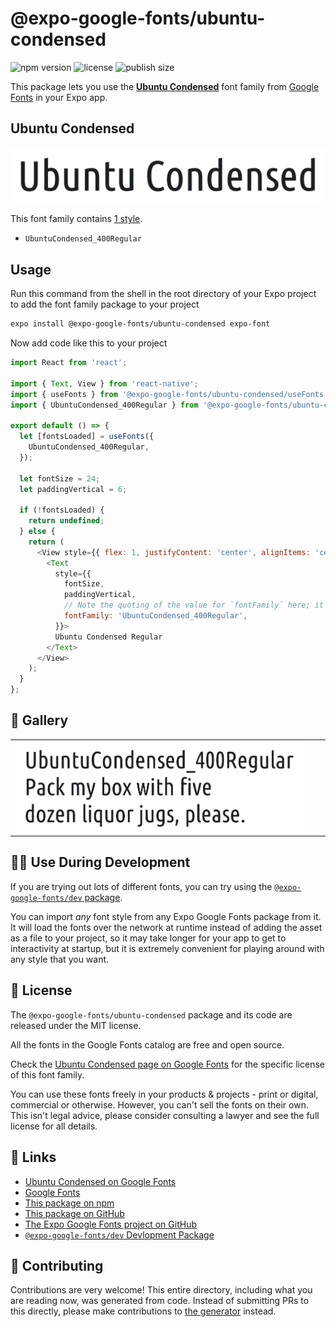 # @expo-google-fonts/ubuntu-condensed

![npm version](https://flat.badgen.net/npm/v/@expo-google-fonts/ubuntu-condensed)
![license](https://flat.badgen.net/github/license/expo/google-fonts)
![publish size](https://flat.badgen.net/packagephobia/install/@expo-google-fonts/ubuntu-condensed)

This package lets you use the [**Ubuntu Condensed**](https://fonts.google.com/specimen/Ubuntu+Condensed) font family from [Google Fonts](https://fonts.google.com/) in your Expo app.

## Ubuntu Condensed

![Ubuntu Condensed](./font-family.png)

This font family contains [1 style](#-gallery).

- `UbuntuCondensed_400Regular`

## Usage

Run this command from the shell in the root directory of your Expo project to add the font family package to your project
```sh
expo install @expo-google-fonts/ubuntu-condensed expo-font
```

Now add code like this to your project
```js
import React from 'react';

import { Text, View } from 'react-native';
import { useFonts } from '@expo-google-fonts/ubuntu-condensed/useFonts';
import { UbuntuCondensed_400Regular } from '@expo-google-fonts/ubuntu-condensed/400Regular';

export default () => {
  let [fontsLoaded] = useFonts({
    UbuntuCondensed_400Regular,
  });

  let fontSize = 24;
  let paddingVertical = 6;

  if (!fontsLoaded) {
    return undefined;
  } else {
    return (
      <View style={{ flex: 1, justifyContent: 'center', alignItems: 'center' }}>
        <Text
          style={{
            fontSize,
            paddingVertical,
            // Note the quoting of the value for `fontFamily` here; it expects a string!
            fontFamily: 'UbuntuCondensed_400Regular',
          }}>
          Ubuntu Condensed Regular
        </Text>
      </View>
    );
  }
};

```

## 🔡 Gallery


||||
|-|-|-|
|![UbuntuCondensed_400Regular](./UbuntuCondensed_400Regular.ttf.png)||||


## 👩‍💻 Use During Development

If you are trying out lots of different fonts, you can try using the [`@expo-google-fonts/dev` package](https://github.com/expo/google-fonts/tree/master/font-packages/dev#readme).

You can import *any* font style from any Expo Google Fonts package from it. It will load the fonts
over the network at runtime instead of adding the asset as a file to your project, so it may take longer
for your app to get to interactivity at startup, but it is extremely convenient
for playing around with any style that you want.

## 📖 License

The `@expo-google-fonts/ubuntu-condensed` package and its code are released under the MIT license.

All the fonts in the Google Fonts catalog are free and open source.

Check the [Ubuntu Condensed page on Google Fonts](https://fonts.google.com/specimen/Ubuntu+Condensed) for the specific license of this font family.

You can use these fonts freely in your products & projects - print or digital, commercial or otherwise. However, you can't sell the fonts on their own. This isn't legal advice, please consider consulting a lawyer and see the full license for all details.

## 🔗 Links

- [Ubuntu Condensed on Google Fonts](https://fonts.google.com/specimen/Ubuntu+Condensed)
- [Google Fonts](https://fonts.google.com/)
- [This package on npm](https://www.npmjs.com/package/@expo-google-fonts/ubuntu-condensed)
- [This package on GitHub](https://github.com/expo/google-fonts/tree/master/font-packages/ubuntu-condensed)
- [The Expo Google Fonts project on GitHub](https://github.com/expo/google-fonts)
- [`@expo-google-fonts/dev` Devlopment Package](https://github.com/expo/google-fonts/tree/master/font-packages/dev)

## 🤝 Contributing

Contributions are very welcome! This entire directory, including what you are reading now, was generated from code. Instead of submitting PRs to this directly, please make contributions to [the generator](https://github.com/expo/google-fonts/tree/master/packages/generator) instead.
